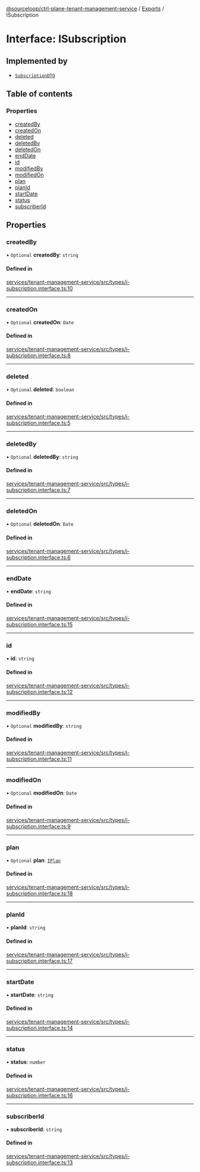 [@sourceloop/ctrl-plane-tenant-management-service](../README.md) / [Exports](../modules.md) / ISubscription

# Interface: ISubscription

## Implemented by

- [`SubscriptionDTO`](../classes/SubscriptionDTO.md)

## Table of contents

### Properties

- [createdBy](ISubscription.md#createdby)
- [createdOn](ISubscription.md#createdon)
- [deleted](ISubscription.md#deleted)
- [deletedBy](ISubscription.md#deletedby)
- [deletedOn](ISubscription.md#deletedon)
- [endDate](ISubscription.md#enddate)
- [id](ISubscription.md#id)
- [modifiedBy](ISubscription.md#modifiedby)
- [modifiedOn](ISubscription.md#modifiedon)
- [plan](ISubscription.md#plan)
- [planId](ISubscription.md#planid)
- [startDate](ISubscription.md#startdate)
- [status](ISubscription.md#status)
- [subscriberId](ISubscription.md#subscriberid)

## Properties

### createdBy

• `Optional` **createdBy**: `string`

#### Defined in

[services/tenant-management-service/src/types/i-subscription.interface.ts:10](https://github.com/sourcefuse/arc-saas/blob/5e03dcb/services/tenant-management-service/src/types/i-subscription.interface.ts#L10)

___

### createdOn

• `Optional` **createdOn**: `Date`

#### Defined in

[services/tenant-management-service/src/types/i-subscription.interface.ts:8](https://github.com/sourcefuse/arc-saas/blob/5e03dcb/services/tenant-management-service/src/types/i-subscription.interface.ts#L8)

___

### deleted

• `Optional` **deleted**: `boolean`

#### Defined in

[services/tenant-management-service/src/types/i-subscription.interface.ts:5](https://github.com/sourcefuse/arc-saas/blob/5e03dcb/services/tenant-management-service/src/types/i-subscription.interface.ts#L5)

___

### deletedBy

• `Optional` **deletedBy**: `string`

#### Defined in

[services/tenant-management-service/src/types/i-subscription.interface.ts:7](https://github.com/sourcefuse/arc-saas/blob/5e03dcb/services/tenant-management-service/src/types/i-subscription.interface.ts#L7)

___

### deletedOn

• `Optional` **deletedOn**: `Date`

#### Defined in

[services/tenant-management-service/src/types/i-subscription.interface.ts:6](https://github.com/sourcefuse/arc-saas/blob/5e03dcb/services/tenant-management-service/src/types/i-subscription.interface.ts#L6)

___

### endDate

• **endDate**: `string`

#### Defined in

[services/tenant-management-service/src/types/i-subscription.interface.ts:15](https://github.com/sourcefuse/arc-saas/blob/5e03dcb/services/tenant-management-service/src/types/i-subscription.interface.ts#L15)

___

### id

• **id**: `string`

#### Defined in

[services/tenant-management-service/src/types/i-subscription.interface.ts:12](https://github.com/sourcefuse/arc-saas/blob/5e03dcb/services/tenant-management-service/src/types/i-subscription.interface.ts#L12)

___

### modifiedBy

• `Optional` **modifiedBy**: `string`

#### Defined in

[services/tenant-management-service/src/types/i-subscription.interface.ts:11](https://github.com/sourcefuse/arc-saas/blob/5e03dcb/services/tenant-management-service/src/types/i-subscription.interface.ts#L11)

___

### modifiedOn

• `Optional` **modifiedOn**: `Date`

#### Defined in

[services/tenant-management-service/src/types/i-subscription.interface.ts:9](https://github.com/sourcefuse/arc-saas/blob/5e03dcb/services/tenant-management-service/src/types/i-subscription.interface.ts#L9)

___

### plan

• `Optional` **plan**: [`IPlan`](IPlan.md)

#### Defined in

[services/tenant-management-service/src/types/i-subscription.interface.ts:18](https://github.com/sourcefuse/arc-saas/blob/5e03dcb/services/tenant-management-service/src/types/i-subscription.interface.ts#L18)

___

### planId

• **planId**: `string`

#### Defined in

[services/tenant-management-service/src/types/i-subscription.interface.ts:17](https://github.com/sourcefuse/arc-saas/blob/5e03dcb/services/tenant-management-service/src/types/i-subscription.interface.ts#L17)

___

### startDate

• **startDate**: `string`

#### Defined in

[services/tenant-management-service/src/types/i-subscription.interface.ts:14](https://github.com/sourcefuse/arc-saas/blob/5e03dcb/services/tenant-management-service/src/types/i-subscription.interface.ts#L14)

___

### status

• **status**: `number`

#### Defined in

[services/tenant-management-service/src/types/i-subscription.interface.ts:16](https://github.com/sourcefuse/arc-saas/blob/5e03dcb/services/tenant-management-service/src/types/i-subscription.interface.ts#L16)

___

### subscriberId

• **subscriberId**: `string`

#### Defined in

[services/tenant-management-service/src/types/i-subscription.interface.ts:13](https://github.com/sourcefuse/arc-saas/blob/5e03dcb/services/tenant-management-service/src/types/i-subscription.interface.ts#L13)
